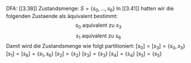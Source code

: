 DFA: [[3.38]]
Zustandsmenge: $S=\{s_{0}, \dots, s_{6}\}$
In [[3.41]] hatten wir die folgenden Zustaende als äquivalent bestimmt:
$$
s_{0} \text{ aquivalent zu } s_{3}
$$
$$
s_{1} \text{ aquivalent zu } s_{6}
$$
Damit wird die Zustandsmenge wie folgt partitioniert:
$[s_{0}] = [s_{3}] = \{s_{0}, s_{3}\}$
$[s_{1}] = [s_{6}] = \{s_{1}, s_{6}\}$
$[s_{2}] = \{s_{2}\}$
${} [s_{3}] = \{s_{3}\} {}$
$[s_{4}] = \{s_{4}\}$
$[s_{5}] = \{s_{5}\}$
